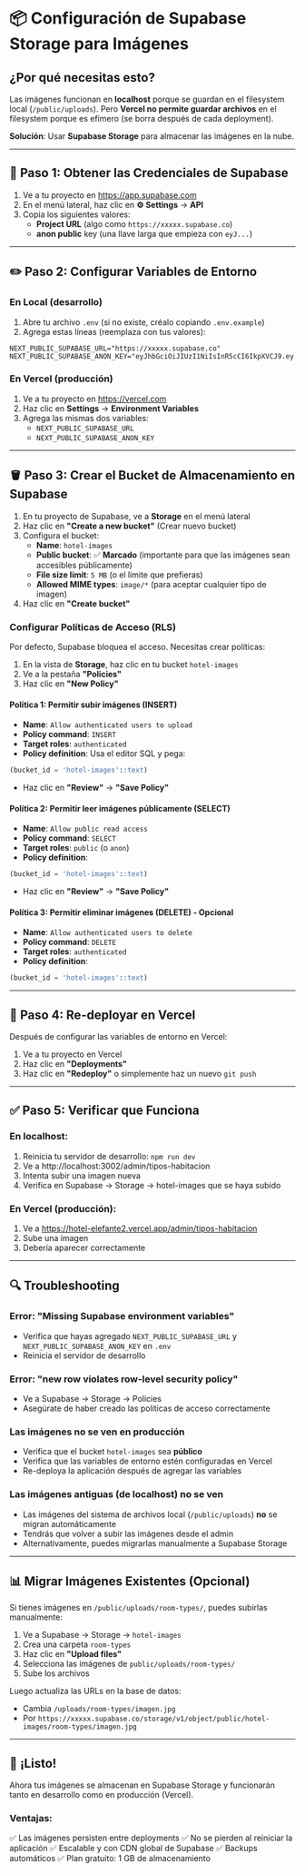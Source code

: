 # 📦 Configuración de Supabase Storage para Imágenes

## ¿Por qué necesitas esto?

Las imágenes funcionan en **localhost** porque se guardan en el filesystem local (`/public/uploads`). Pero **Vercel no permite guardar archivos** en el filesystem porque es efímero (se borra después de cada deployment).

**Solución**: Usar **Supabase Storage** para almacenar las imágenes en la nube.

---

## 🔧 Paso 1: Obtener las Credenciales de Supabase

1. Ve a tu proyecto en https://app.supabase.com
2. En el menú lateral, haz clic en **⚙️ Settings** → **API**
3. Copia los siguientes valores:
   - **Project URL** (algo como `https://xxxxx.supabase.co`)
   - **anon public** key (una llave larga que empieza con `eyJ...`)

---

## ✏️ Paso 2: Configurar Variables de Entorno

### **En Local (desarrollo)**

1. Abre tu archivo `.env` (si no existe, créalo copiando `.env.example`)
2. Agrega estas líneas (reemplaza con tus valores):

```env
NEXT_PUBLIC_SUPABASE_URL="https://xxxxx.supabase.co"
NEXT_PUBLIC_SUPABASE_ANON_KEY="eyJhbGciOiJIUzI1NiIsInR5cCI6IkpXVCJ9.ey..."
```

### **En Vercel (producción)**

1. Ve a tu proyecto en https://vercel.com
2. Haz clic en **Settings** → **Environment Variables**
3. Agrega las mismas dos variables:
   - `NEXT_PUBLIC_SUPABASE_URL`
   - `NEXT_PUBLIC_SUPABASE_ANON_KEY`

---

## 🪣 Paso 3: Crear el Bucket de Almacenamiento en Supabase

1. En tu proyecto de Supabase, ve a **Storage** en el menú lateral
2. Haz clic en **"Create a new bucket"** (Crear nuevo bucket)
3. Configura el bucket:
   - **Name**: `hotel-images`
   - **Public bucket**: ✅ **Marcado** (importante para que las imágenes sean accesibles públicamente)
   - **File size limit**: `5 MB` (o el límite que prefieras)
   - **Allowed MIME types**: `image/*` (para aceptar cualquier tipo de imagen)
4. Haz clic en **"Create bucket"**

### Configurar Políticas de Acceso (RLS)

Por defecto, Supabase bloquea el acceso. Necesitas crear políticas:

1. En la vista de **Storage**, haz clic en tu bucket `hotel-images`
2. Ve a la pestaña **"Policies"**
3. Haz clic en **"New Policy"**

#### Política 1: Permitir subir imágenes (INSERT)
- **Name**: `Allow authenticated users to upload`
- **Policy command**: `INSERT`
- **Target roles**: `authenticated`
- **Policy definition**: Usa el editor SQL y pega:
```sql
(bucket_id = 'hotel-images'::text)
```
- Haz clic en **"Review"** → **"Save Policy"**

#### Política 2: Permitir leer imágenes públicamente (SELECT)
- **Name**: `Allow public read access`
- **Policy command**: `SELECT`
- **Target roles**: `public` (o `anon`)
- **Policy definition**: 
```sql
(bucket_id = 'hotel-images'::text)
```
- Haz clic en **"Review"** → **"Save Policy"**

#### Política 3: Permitir eliminar imágenes (DELETE) - Opcional
- **Name**: `Allow authenticated users to delete`
- **Policy command**: `DELETE`
- **Target roles**: `authenticated`
- **Policy definition**:
```sql
(bucket_id = 'hotel-images'::text)
```

---

## 🚀 Paso 4: Re-deployar en Vercel

Después de configurar las variables de entorno en Vercel:

1. Ve a tu proyecto en Vercel
2. Haz clic en **"Deployments"**
3. Haz clic en **"Redeploy"** o simplemente haz un nuevo `git push`

---

## ✅ Paso 5: Verificar que Funciona

### En localhost:
1. Reinicia tu servidor de desarrollo: `npm run dev`
2. Ve a http://localhost:3002/admin/tipos-habitacion
3. Intenta subir una imagen nueva
4. Verifica en Supabase → Storage → hotel-images que se haya subido

### En Vercel (producción):
1. Ve a https://hotel-elefante2.vercel.app/admin/tipos-habitacion
2. Sube una imagen
3. Debería aparecer correctamente

---

## 🔍 Troubleshooting

### Error: "Missing Supabase environment variables"
- Verifica que hayas agregado `NEXT_PUBLIC_SUPABASE_URL` y `NEXT_PUBLIC_SUPABASE_ANON_KEY` en `.env`
- Reinicia el servidor de desarrollo

### Error: "new row violates row-level security policy"
- Ve a Supabase → Storage → Policies
- Asegúrate de haber creado las políticas de acceso correctamente

### Las imágenes no se ven en producción
- Verifica que el bucket `hotel-images` sea **público**
- Verifica que las variables de entorno estén configuradas en Vercel
- Re-deploya la aplicación después de agregar las variables

### Las imágenes antiguas (de localhost) no se ven
- Las imágenes del sistema de archivos local (`/public/uploads`) **no** se migran automáticamente
- Tendrás que volver a subir las imágenes desde el admin
- Alternativamente, puedes migrarlas manualmente a Supabase Storage

---

## 📊 Migrar Imágenes Existentes (Opcional)

Si tienes imágenes en `/public/uploads/room-types/`, puedes subirlas manualmente:

1. Ve a Supabase → Storage → `hotel-images`
2. Crea una carpeta `room-types`
3. Haz clic en **"Upload files"**
4. Selecciona las imágenes de `public/uploads/room-types/`
5. Sube los archivos

Luego actualiza las URLs en la base de datos:
- Cambia `/uploads/room-types/imagen.jpg` 
- Por `https://xxxxx.supabase.co/storage/v1/object/public/hotel-images/room-types/imagen.jpg`

---

## 🎉 ¡Listo!

Ahora tus imágenes se almacenan en Supabase Storage y funcionarán tanto en desarrollo como en producción (Vercel).

### Ventajas:
✅ Las imágenes persisten entre deployments
✅ No se pierden al reiniciar la aplicación
✅ Escalable y con CDN global de Supabase
✅ Backups automáticos
✅ Plan gratuito: 1 GB de almacenamiento
